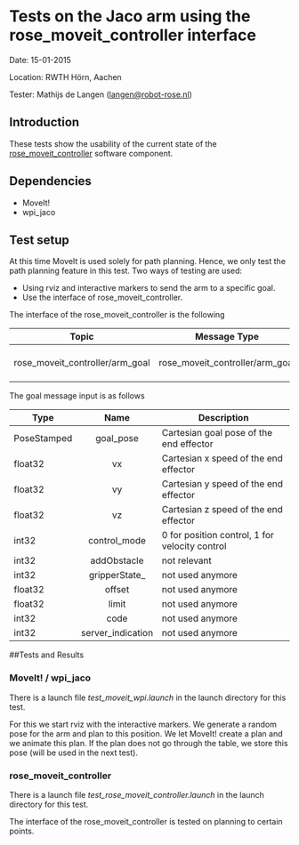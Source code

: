 Tests on the Jaco arm using the rose_moveit_controller interface
============
Date: 15-01-2015

Location: RWTH Hörn, Aachen

Tester: Mathijs de Langen (langen@robot-rose.nl)

Introduction
------------

These tests show the usability of the current state of the [rose_moveit_controller](https://github.com/RobotRose/rose_moveit_controller) software component.

Dependencies
------------
* MoveIt!
* wpi_jaco

Test setup
----------

At this time MoveIt is used solely for path planning. Hence, we only test the path planning feature in this test.
Two ways of testing are used:
* Using rviz and interactive markers to send the arm to a specific goal.
* Use the interface of rose_moveit_controller.

The interface of the rose_moveit_controller is the following

Topic 							| Message Type     					| Description 
--------------------------------|:---------------------------------:|-----------
rose_moveit_controller/arm_goal | rose_moveit_controller/arm_goal 	| Send a goal (described next)

The goal message input is as follows

Type 		| Name 				| Description
------------|:-----------------:|---------
PoseStamped | goal_pose			| Cartesian goal pose of the end effector
float32 	| vx				| Cartesian x speed of the end effector
float32 	| vy				| Cartesian y speed of the end effector
float32 	| vz				| Cartesian z speed of the end effector
int32 		| control_mode		| 0 for position control, 1 for velocity control
int32 		| addObstacle		| not relevant
int32 		| gripperState_		| not used anymore
float32 	| offset			| not used anymore
float32 	| limit				| not used anymore
int32 		| code				| not used anymore
int32 		| server_indication	| not used anymore

##Tests and Results

### MoveIt! / wpi_jaco
There is a launch file *test_moveit_wpi.launch* in the launch directory for this test.

For this we start rviz with the interactive markers. We generate a random pose for the arm and plan to this position. We let MoveIt! create a plan and we animate this plan. If the plan does not go through the table, we store this pose (will be used in the next test).

### rose_moveit_controller

There is a launch file *test_rose_moveit_controller.launch* in the launch directory for this test.

The interface of the rose_moveit_controller is tested on planning to certain points. 